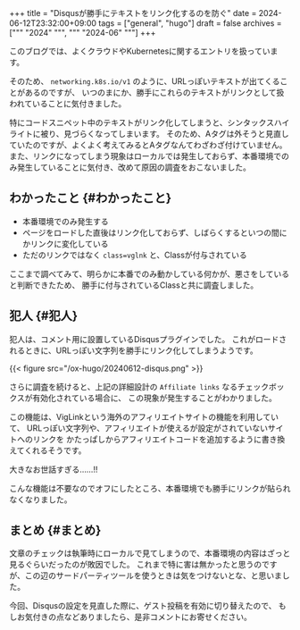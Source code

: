 +++
title = "Disqusが勝手にテキストをリンク化するのを防ぐ"
date = 2024-06-12T23:32:00+09:00
tags = ["general", "hugo"]
draft = false
archives = ["""
  "2024"
  """, """
  "2024-06"
  """]
+++

このブログでは、よくクラウドやKubernetesに関するエントリを扱っています。

そのため、 `networking.k8s.io/v1` のように、URLっぽいテキストが出てくることがあるのですが、
いつのまにか、勝手にこれらのテキストがリンクとして扱われていることに気付きました。

特にコードスニペット中のテキストがリンク化してしまうと、シンタックスハイライトに被り、見づらくなってしまいます。
そのため、Aタグは外そうと見直していたのですが、よくよく考えてみるとAタグなんてわざわざ付けていません。
また、リンクになってしまう現象はローカルでは発生しておらず、本番環境でのみ発生していることに気付き、改めて原因の調査をおこないました。


## わかったこと {#わかったこと}

-   本番環境でのみ発生する
-   ページをロードした直後はリンク化しておらず、しばらくするといつの間にかリンクに変化している
-   ただのリンクではなく `class=vglnk` と、Classが付与されている

ここまで調べてみて、明らかに本番でのみ動かしている何かが、悪さをしていると判断できたため、
勝手に付与されているClassと共に調査しました。


## 犯人 {#犯人}

犯人は、コメント用に設置しているDisqusプラグインでした。
これがロードされるときに、URLっぽい文字列を勝手にリンク化してしまうようです。

{{< figure src="/ox-hugo/20240612-disqus.png" >}}

さらに調査を続けると、上記の詳細設計の `Affiliate links` なるチェックボックスが有効化されている場合に、
この現象が発生することがわかりました。

この機能は、VigLinkという海外のアフィリエイトサイトの機能を利用していて、
URLっぽい文字列や、アフィリエイトが使えるが設定がされていないサイトへのリンクを
かたっぱしからアフィリエイトコードを追加するように書き換えてくれるそうです。

大きなお世話すぎる……!!

こんな機能は不要なのでオフにしたところ、本番環境でも勝手にリンクが貼られなくなりました。


## まとめ {#まとめ}

文章のチェックは執筆時にローカルで見てしまうので、本番環境の内容はざっと見るぐらいだったのが敗因でした。
これまで特に害は無かったと思うのですが、この辺のサードパーティツールを使うときは気をつけないとな、と思いました。

今回、Disqusの設定を見直した際に、ゲスト投稿を有効に切り替えたので、
もしお気付きの点などありましたら、是非コメントにお寄せください。
